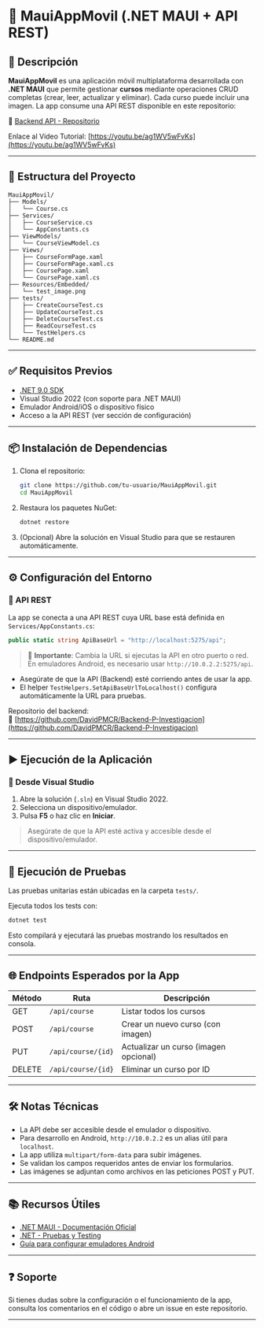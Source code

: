 ﻿# 📱 MauiAppMovil (.NET MAUI + API REST)

## 🧾 Descripción

**MauiAppMovil** es una aplicación móvil multiplataforma desarrollada con **.NET MAUI** que permite gestionar **cursos** mediante operaciones CRUD completas (crear, leer, actualizar y eliminar). Cada curso puede incluir una imagen. La app consume una API REST disponible en este repositorio:

🔗 [Backend API - Repositorio](https://github.com/DavidPMCR/Backend-P-Investigacion)

Enlace al Video Tutorial: [https://youtu.be/ag1WV5wFvKs](https://youtu.be/ag1WV5wFvKs)

---

## 📁 Estructura del Proyecto

```plaintext
MauiAppMovil/
├── Models/
│   └── Course.cs
├── Services/
│   ├── CourseService.cs
│   └── AppConstants.cs
├── ViewModels/
│   └── CourseViewModel.cs
├── Views/
│   ├── CourseFormPage.xaml
│   ├── CourseFormPage.xaml.cs
│   ├── CoursePage.xaml
│   └── CoursePage.xaml.cs
├── Resources/Embedded/
│   └── test_image.png
├── tests/
│   ├── CreateCourseTest.cs
│   ├── UpdateCourseTest.cs
│   ├── DeleteCourseTest.cs
│   ├── ReadCourseTest.cs
│   └── TestHelpers.cs
└── README.md
```

---

## ✅ Requisitos Previos

- [.NET 9.0 SDK](https://dotnet.microsoft.com/download/dotnet/9.0)
- Visual Studio 2022 (con soporte para .NET MAUI)
- Emulador Android/iOS o dispositivo físico
- Acceso a la API REST (ver sección de configuración)

---

## 📦 Instalación de Dependencias

1. Clona el repositorio:

   ```bash
   git clone https://github.com/tu-usuario/MauiAppMovil.git
   cd MauiAppMovil
   ```

2. Restaura los paquetes NuGet:

   ```bash
   dotnet restore
   ```

3. (Opcional) Abre la solución en Visual Studio para que se restauren automáticamente.

---

## ⚙️ Configuración del Entorno

### 🔗 API REST

La app se conecta a una API REST cuya URL base está definida en `Services/AppConstants.cs`:

```csharp
public static string ApiBaseUrl = "http://localhost:5275/api";
```

> 🔧 **Importante**: Cambia la URL si ejecutas la API en otro puerto o red. En emuladores Android, es necesario usar `http://10.0.2.2:5275/api`.

- Asegúrate de que la API (Backend) esté corriendo antes de usar la app.
- El helper `TestHelpers.SetApiBaseUrlToLocalhost()` configura automáticamente la URL para pruebas.

Repositorio del backend:  
📎 [https://github.com/DavidPMCR/Backend-P-Investigacion](https://github.com/DavidPMCR/Backend-P-Investigacion)

---

## ▶️ Ejecución de la Aplicación

### 🔧 Desde Visual Studio

1. Abre la solución (`.sln`) en Visual Studio 2022.
2. Selecciona un dispositivo/emulador.
3. Pulsa **F5** o haz clic en **Iniciar**.

> Asegúrate de que la API esté activa y accesible desde el dispositivo/emulador.

---

## 🧪 Ejecución de Pruebas

Las pruebas unitarias están ubicadas en la carpeta `tests/`.

Ejecuta todos los tests con:

```bash
dotnet test
```

Esto compilará y ejecutará las pruebas mostrando los resultados en consola.

---

## 🌐 Endpoints Esperados por la App

| Método | Ruta               | Descripción                                |
|--------|--------------------|--------------------------------------------|
| GET    | `/api/course`      | Listar todos los cursos                    |
| POST   | `/api/course`      | Crear un nuevo curso (con imagen)         |
| PUT    | `/api/course/{id}` | Actualizar un curso (imagen opcional)     |
| DELETE | `/api/course/{id}` | Eliminar un curso por ID                  |

---

## 🛠️ Notas Técnicas

- La API debe ser accesible desde el emulador o dispositivo.
- Para desarrollo en Android, `http://10.0.2.2` es un alias útil para `localhost`.
- La app utiliza `multipart/form-data` para subir imágenes.
- Se validan los campos requeridos antes de enviar los formularios.
- Las imágenes se adjuntan como archivos en las peticiones POST y PUT.

---

## 📚 Recursos Útiles

- [.NET MAUI - Documentación Oficial](https://learn.microsoft.com/dotnet/maui/)
- [.NET - Pruebas y Testing](https://learn.microsoft.com/dotnet/core/testing/)
- [Guía para configurar emuladores Android](https://developer.android.com/studio/run/emulator)

---

## ❓ Soporte

Si tienes dudas sobre la configuración o el funcionamiento de la app, consulta los comentarios en el código o abre un issue en este repositorio.

---
